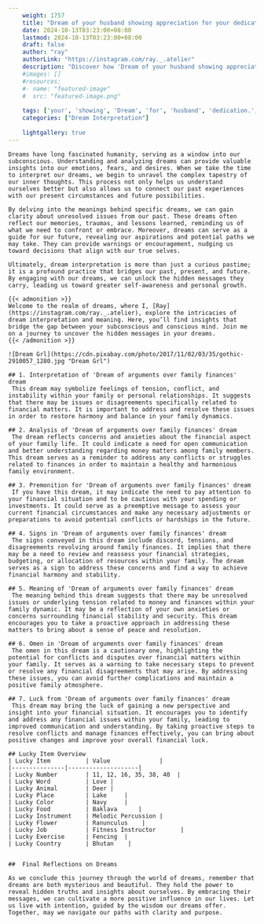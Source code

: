 ```yaml
---
    weight: 1757
    title: "Dream of your husband showing appreciation for your dedication."  # Assuming 'title' column exists
    date: 2024-10-13T03:23:00+08:00
    lastmod: 2024-10-13T03:23:00+08:00
    draft: false
    author: "ray"
    authorLink: "https://instagram.com/ray._.atelier"
    description: "Discover how 'Dream of your husband showing appreciation for your dedication.' can interpret your future and uncover its significant meanings in your life."
    #images: []
    #resources:
    #- name: "featured-image"
    #  src: "featured-image.png"
    
    tags: ['your', 'showing', 'Dream', 'for', 'husband', 'dedication.', 'appreciation', 'of']
    categories: ["Dream Interpretation"]
    
    lightgallery: true
---
```

    
    Dreams have long fascinated humanity, serving as a window into our subconscious. Understanding and analyzing dreams can provide valuable insights into our emotions, fears, and desires. When we take the time to interpret our dreams, we begin to unravel the complex tapestry of our inner thoughts. This process not only helps us understand ourselves better but also allows us to connect our past experiences with our present circumstances and future possibilities.
    
    By delving into the meanings behind specific dreams, we can gain clarity about unresolved issues from our past. These dreams often reflect our memories, traumas, and lessons learned, reminding us of what we need to confront or embrace. Moreover, dreams can serve as a guide for our future, revealing our aspirations and potential paths we may take. They can provide warnings or encouragement, nudging us toward decisions that align with our true selves.
    
    Ultimately, dream interpretation is more than just a curious pastime; it is a profound practice that bridges our past, present, and future. By engaging with our dreams, we can unlock the hidden messages they carry, leading us toward greater self-awareness and personal growth.
    
    {{< admonition >}}
    Welcome to the realm of dreams, where I, [Ray](https://instagram.com/ray._.atelier), explore the intricacies of dream interpretation and meaning. Here, you’ll find insights that bridge the gap between your subconscious and conscious mind. Join me on a journey to uncover the hidden messages in your dreams.
    {{< /admonition >}}
    
    ![Dream Grl](https://cdn.pixabay.com/photo/2017/11/02/03/35/gothic-2910057_1280.jpg "Dream Grl")
    
    ## 1. Interpretation of 'Dream of arguments over family finances' dream
     This dream may symbolize feelings of tension, conflict, and instability within your family or personal relationships. It suggests that there may be issues or disagreements specifically related to financial matters. It is important to address and resolve these issues in order to restore harmony and balance in your family dynamics.
    
    ## 2. Analysis of 'Dream of arguments over family finances' dream
     The dream reflects concerns and anxieties about the financial aspect of your family life. It could indicate a need for open communication and better understanding regarding money matters among family members. This dream serves as a reminder to address any conflicts or struggles related to finances in order to maintain a healthy and harmonious family environment.
    
    ## 3. Premonition for 'Dream of arguments over family finances' dream
     If you have this dream, it may indicate the need to pay attention to your financial situation and to be cautious with your spending or investments. It could serve as a preemptive message to assess your current financial circumstances and make any necessary adjustments or preparations to avoid potential conflicts or hardships in the future.
    
    ## 4. Signs in 'Dream of arguments over family finances' dream
     The signs conveyed in this dream include discord, tensions, and disagreements revolving around family finances. It implies that there may be a need to review and reassess your financial strategies, budgeting, or allocation of resources within your family. The dream serves as a sign to address these concerns and find a way to achieve financial harmony and stability.
    
    ## 5. Meaning of 'Dream of arguments over family finances' dream
     The meaning behind this dream suggests that there may be unresolved issues or underlying tension related to money and finances within your family dynamic. It may be a reflection of your own anxieties or concerns surrounding financial stability and security. This dream encourages you to take a proactive approach in addressing these matters to bring about a sense of peace and resolution.
    
    ## 6. Omen in 'Dream of arguments over family finances' dream
     The omen in this dream is a cautionary one, highlighting the potential for conflicts and disputes over financial matters within your family. It serves as a warning to take necessary steps to prevent or resolve any financial disagreements that may arise. By addressing these issues, you can avoid further complications and maintain a positive family atmosphere.
    
    ## 7. Luck from 'Dream of arguments over family finances' dream
     This dream may bring the luck of gaining a new perspective and insight into your financial situation. It encourages you to identify and address any financial issues within your family, leading to improved communication and understanding. By taking proactive steps to resolve conflicts and manage finances effectively, you can bring about positive changes and improve your overall financial luck.
    
    ## Lucky Item Overview
    | Lucky Item          | Value              |
    |---------------|--------------------|
    | Lucky Number        | 11, 12, 16, 35, 38, 40  |
    | Lucky Word          | Love |
    | Lucky Animal        | Deer |
    | Lucky Place         | Lake     |
    | Lucky Color         | Navy     |
    | Lucky Food          | Baklava      |
    | Lucky Instrument    | Melodic Percussion |
    | Lucky Flower        | Ranunculus    |
    | Lucky Job           | Fitness Instructor       |
    | Lucky Exercise      | Fencing  |
    | Lucky Country       | Bhutan    |
    
    
    ##  Final Reflections on Dreams
    
    As we conclude this journey through the world of dreams, remember that dreams are both mysterious and beautiful. They hold the power to reveal hidden truths and insights about ourselves. By embracing their messages, we can cultivate a more positive influence in our lives. Let us live with intention, guided by the wisdom our dreams offer. Together, may we navigate our paths with clarity and purpose.
    